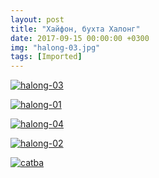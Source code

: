 ```yaml
---
layout: post
title: "Хайфон, бухта Халонг"
date: 2017-09-15 00:00:00 +0300
img: "halong-03.jpg"
tags: [Imported]
---
```


[![halong-03](/blog/assets/halong-03.jpg)](/blog/assets/halong-03.jpg)

[![halong-01](/blog/assets/halong-01.jpg)](/blog/assets/halong-01.jpg)

[![halong-04](/blog/assets/halong-04.jpg)](/blog/assets/halong-04.jpg)  

[![halong-02](/blog/assets/halong-02.jpg)](/blog/assets/halong-02.jpg)

[![catba](/blog/assets/catba.jpg)](/blog/assets/catba.jpg)